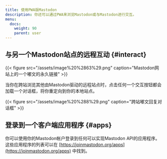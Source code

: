 ```yaml
---
title: 使用PWA版Mastodon
description: 你还可以通过PWA来浏览Mastodon或与Mastodon进行交互。
menu:
  docs:
    weight: 90
    parent: user
---
```


## 与另一个Mastodon站点的远程互动 {#interact}

{{< figure src="/assets/image%20%2863%29.png" caption="Mastodon网站上的一个嘟文的永久链接" >}}

当你在跨站浏览其他由Mastodon驱动的远程站点时，点击任何一个交互按钮都会加载一个对话框，将你重定向到你的本地站点。

{{< figure src="/assets/image%20%288%29.png" caption="跨站嘟文回复对话框" >}}

## 登录到一个客户端应用程序 {#apps}

你可以使用你的Mastodon帐户登录到任何可以实现Mastodon API的应用程序。这些应用程序的列表可以在 [https://joinmastodon.org/apps](https://joinmastodon.org/apps) 中找到。
